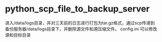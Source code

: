 # python_scp_file_to_backup_server
进入/data/logs目录，并对三天前的日志进行打包为tar.gz格式，通过scp传递到备份服务器/data/logs目录下，并删除源文件和源压缩文件。
config.ini 可以修改源和目标目录
